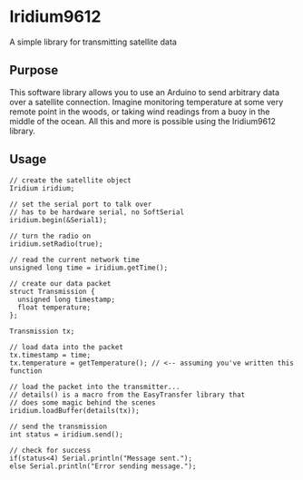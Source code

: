 # Iridium9612
A simple library for transmitting satellite data

## Purpose
This software library allows you to use an Arduino to send arbitrary data
over a satellite connection. Imagine monitoring temperature at some very
remote point in the woods, or taking wind readings from a buoy in the middle
of the ocean. All this and more is possible using the Iridium9612 library.

## Usage
```
// create the satellite object
Iridium iridium;

// set the serial port to talk over
// has to be hardware serial, no SoftSerial
iridium.begin(&Serial1);

// turn the radio on
iridium.setRadio(true);

// read the current network time
unsigned long time = iridium.getTime();

// create our data packet
struct Transmission {
  unsigned long timestamp;
  float temperature;
};

Transmission tx;

// load data into the packet
tx.timestamp = time;
tx.temperature = getTemperature(); // <-- assuming you've written this function

// load the packet into the transmitter...
// details() is a macro from the EasyTransfer library that
// does some magic behind the scenes
iridium.loadBuffer(details(tx));

// send the transmission
int status = iridium.send();

// check for success
if(status<4) Serial.println("Message sent.");
else Serial.println("Error sending message.");
```

